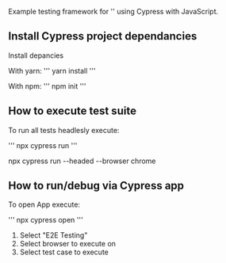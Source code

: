 Example testing framework for '' using Cypress with JavaScript.

## Install Cypress project dependancies

Install depancies 

With yarn:
'''
yarn install
'''

With npm:
'''
npm init
'''


## How to execute test suite

To run all tests headlesly execute:

'''
npx cypress run
'''

npx cypress run --headed --browser chrome

## How to run/debug via Cypress app

To open App execute:

'''
npx cypress open
'''

1. Select "E2E Testing"
2. Select browser to execute on
3. Select test case to execute

